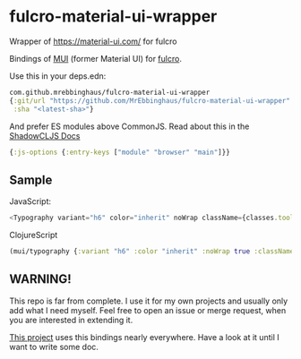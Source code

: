 # fulcro-material-ui-wrapper

Wrapper of https://material-ui.com/ for fulcro

Bindings of [MUI](https://mui.com/) (former Material UI) for [fulcro](https://github.com/fulcrologic/fulcro).

Use this in your deps.edn:

```clojure
com.github.mrebbinghaus/fulcro-material-ui-wrapper
{:git/url "https://github.com/MrEbbinghaus/fulcro-material-ui-wrapper"
 :sha "<latest-sha>"}
```

And prefer ES modules above CommonJS. Read about this in
the [ShadowCLJS Docs](https://shadow-cljs.github.io/docs/UsersGuide.html#js-entry-keys)

```clojure
{:js-options {:entry-keys ["module" "browser" "main"]}}
```

## Sample

JavaScript:

```js
<Typography variant="h6" color="inherit" noWrap className={classes.toolbarTitle}>
```

ClojureScript
```cljs
(mui/typography {:variant "h6" :color "inherit" :noWrap true :className "toolbarTitle"} "")
```

## WARNING!

This repo is far from complete. I use it for my own projects and usually only add what I need myself. Feel free to open
an issue or merge request, when you are interested in extending it.

[This project](https://github.com/hhucn/decide3) uses this bindings nearly everywhere.
Have a look at it until I want to write some doc.
